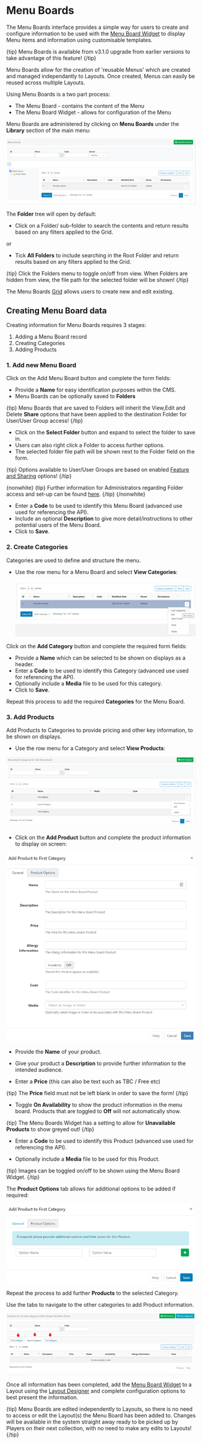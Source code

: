 <!--toc=media-->

# Menu Boards

The Menu Boards interface provides a simple way for users to create and configure information to be used with the [Menu Board Widget](media_module_menuboards.html) to display Menu  items and information using customisable templates.

{tip}
Menu Boards is available from v3.1.0 upgrade from earlier versions to take advantage of this feature!
{/tip}

Menu Boards allow for the creation of 'reusable Menus' which are created and managed independantly to Layouts. Once created, Menus can easily be reused across multiple Layouts.

Using Menu Boards is a two part process:

- The Menu Board - contains the content of the Menu
- The Menu Board Widget - allows for configuration of the Menu

Menu Boards are administered by clicking on **Menu Boards** under the **Library** section of the main menu:

![Menu Boards Grid](img/v3.1_layouts_menuboards_grid.png)

The **Folder** tree will open by default:

- Click on a Folder/ sub-folder to search the contents and return results based on any filters applied to the Grid.

or

- Tick **All Folders** to include searching in the Root Folder and return results based on any filters applied to the Grid.

{tip}
Click the Folders menu to toggle on/off from view. When Folders are hidden from view, the file path for the selected folder will be shown!
{/tip}

The Menu Boards [Grid](tour_grids.html) allows users to create new and edit existing.

## Creating Menu Board data

Creating information for Menu Boards requires 3 stages:

1. Adding a Menu Board record
2. Creating Categories
3. Adding Products

### 1. Add new Menu Board

Click on the Add Menu Board button and complete the form fields:

- Provide a **Name** for easy identification purposes within the CMS.
- Menu Boards can be optionally saved to **Folders**

{tip}
Menu Boards that are saved to Folders will inherit the View,Edit and Delete **Share** options that have been applied to the destination Folder for User/User Group access!
{/tip}

- Click on the **Select Folder** button and expand to select the folder to save in.
- Users can also right click a Folder to access further options.
- The selected folder file path will be shown next to the Folder field on the form.

{tip}
Options available to User/User Groups are based on enabled [Feature and Sharing](users_features_and_sharing.html) options!
{/tip}

{nonwhite}
{tip}
Further information for Administrators regarding Folder access and set-up can be found [here](https://xibo.org.uk/docs/setup/folders-administration).
{/tip}
{/nonwhite}

- Enter a **Code** to be used to identify this Menu Board (advanced use used for referencing the API).
- Include an optional **Description** to give more detail/instructions to other potential users of the Menu Board.
- Click to **Save**.

### 2. Create Categories

Categories are used to define and structure the menu.

- Use the row menu for a Menu Board and select **View Categories**:

  ![Row Menu](img/v3.1_layouts_menuboards_rowmenu.png)

Click on the **Add Category** button and complete the required form fields:

- Provide a **Name** which can be selected to be shown on displays as a header.
- Enter a **Code** to be used to identify this Category (advanced use used for referencing the API).
- Optionally include a **Media** file to be used for this category. 
- Click to **Save**.

Repeat this process to add the required **Categories** for the Menu Board.

### 3. Add Products

Add Products to Categories to provide pricing and other key information, to be shown on displays.

- Use the row menu for a Category and select **View Products**:

![Products](img/v3.1_layouts_menuboards_products.png)

 

- Click on the **Add Product** button and complete the product information to display on screen:

![Add Product](img/v3.1_layouts_menuboards_add_product.png)

- Provide the **Name** of your product.
- Give your product a **Description** to provide further information to the intended audience.

- Enter a **Price** (this can also be text such as TBC / Free etc)

{tip}
The **Price** field must not be left blank in order to save the form!
{/tip}

- 
  Toggle **On Availability** to show the product information in the menu board. Products that are toggled to **Off** will not automatically show. 

{tip}
The Menu Boards Widget has a setting to allow for **Unavailable Products** to show greyed out!
{/tip}

- Enter a **Code** to be used to identify this Product (advanced use used for referencing the API).

- Optionally include a **Media** file to be used for this Product.

{tip}
Images can be toggled on/off to be shown using the Menu Board Widget.
{/tip}

The **Product Options** tab allows for additional options to be added if required:

![Product Options](img/v3.1_layouts_menuboards_product_options.png)

Repeat the process to add further **Products** to the selected Category.

Use the tabs to navigate to the other categories to add Product information.

![Product Tabs](img/v3.1_layouts_menuboards_products_tabs.png)



Once all information has been completed, add the [Menu Board Widget](media_module_menuboards.html) to a Layout using the [Layout Designer](layouts_designer.html) and complete configuration options to best present the information.

{tip}
Menu Boards are edited independently to Layouts, so there is no need to access or edit the Layout(s) the Menu Board has been added to. Changes will be available in the system straight away ready to be picked up by Players on their next collection, with no need to make any edits to Layouts!
{/tip}